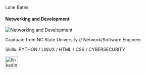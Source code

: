 Lane Bates
#### Networking and Development
![Networking and Development](https://media.licdn.com/dms/image/v2/D4E16AQH1r-Fnl5alYA/profile-displaybackgroundimage-shrink_350_1400/profile-displaybackgroundimage-shrink_350_1400/0/1723682950299?e=1729123200&v=beta&t=eUxzdZqJREqGmBhKC65rNipY3yAOJhmWOOHypgNz7U0)

Graduate from NC State University // Network/Software Engineer.

Skills: PYTHON / LINUX / HTML / CSS / CYBERSECURITY


[<img src='https://cdn.jsdelivr.net/npm/simple-icons@3.0.1/icons/linkedin.svg' alt='linkedin' height='40'>](https://www.linkedin.com/in/https://www.linkedin.com/in/lane-bates-488894182/)  




